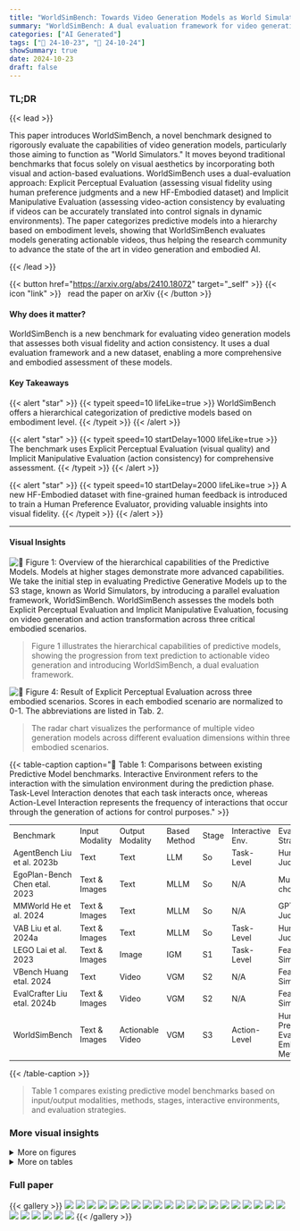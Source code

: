 ```yaml
---
title: "WorldSimBench: Towards Video Generation Models as World Simulators"
summary: "WorldSimBench: A dual evaluation framework for video generation models, assessing visual quality and action consistency in embodied scenarios."
categories: ["AI Generated"]
tags: ["🔖 24-10-23", "🤗 24-10-24"]
showSummary: true
date: 2024-10-23
draft: false
---
```


### TL;DR


{{< lead >}}

This paper introduces WorldSimBench, a novel benchmark designed to rigorously evaluate the capabilities of video generation models, particularly those aiming to function as "World Simulators."  It moves beyond traditional benchmarks that focus solely on visual aesthetics by incorporating both visual and action-based evaluations. WorldSimBench uses a dual-evaluation approach: Explicit Perceptual Evaluation (assessing visual fidelity using human preference judgments and a new HF-Embodied dataset) and Implicit Manipulative Evaluation (assessing video-action consistency by evaluating if videos can be accurately translated into control signals in dynamic environments).  The paper categorizes predictive models into a hierarchy based on embodiment levels, showing that WorldSimBench evaluates models generating actionable videos, thus helping the research community to advance the state of the art in video generation and embodied AI.

{{< /lead >}}


{{< button href="https://arxiv.org/abs/2410.18072" target="_self" >}}
{{< icon "link" >}} &nbsp; read the paper on arXiv
{{< /button >}}

#### Why does it matter?
WorldSimBench is a new benchmark for evaluating video generation models that assesses both visual fidelity and action consistency.  It uses a dual evaluation framework and a new dataset, enabling a more comprehensive and embodied assessment of these models.
#### Key Takeaways

{{< alert "star" >}}
{{< typeit speed=10 lifeLike=true >}} WorldSimBench offers a hierarchical categorization of predictive models based on embodiment level. {{< /typeit >}}
{{< /alert >}}

{{< alert "star" >}}
{{< typeit speed=10 startDelay=1000 lifeLike=true >}} The benchmark uses Explicit Perceptual Evaluation (visual quality) and Implicit Manipulative Evaluation (action consistency) for comprehensive assessment. {{< /typeit >}}
{{< /alert >}}

{{< alert "star" >}}
{{< typeit speed=10 startDelay=2000 lifeLike=true >}} A new HF-Embodied dataset with fine-grained human feedback is introduced to train a Human Preference Evaluator, providing valuable insights into visual fidelity. {{< /typeit >}}
{{< /alert >}}

------
#### Visual Insights



![](figures/figures_2_0.png "🔼 Figure 1: Overview of the hierarchical capabilities of the Predictive Models. Models at higher stages demonstrate more advanced capabilities. We take the initial step in evaluating Predictive Generative Models up to the S3 stage, known as World Simulators, by introducing a parallel evaluation framework, WorldSimBench. WorldSimBench assesses the models both Explicit Perceptual Evaluation and Implicit Manipulative Evaluation, focusing on video generation and action transformation across three critical embodied scenarios.")

> Figure 1 illustrates the hierarchical capabilities of predictive models, showing the progression from text prediction to actionable video generation and introducing WorldSimBench, a dual evaluation framework.





![](charts/charts_9_0.png "🔼 Figure 4: Result of Explicit Perceptual Evaluation across three embodied scenarios. Scores in each embodied scenario are normalized to 0-1. The abbreviations are listed in Tab. 2.")

> The radar chart visualizes the performance of multiple video generation models across different evaluation dimensions within three embodied scenarios.





{{< table-caption caption="🔽 Table 1: Comparisons between existing Predictive Model benchmarks. Interactive Environment refers to the interaction with the simulation environment during the prediction phase. Task-Level Interaction denotes that each task interacts once, whereas Action-Level Interaction represents the frequency of interactions that occur through the generation of actions for control purposes." >}}
<br><table id='1' style='font-size:14px'><tr><td>Benchmark</td><td>Input Modality</td><td>Output Modality</td><td>Based Method</td><td>Stage</td><td>Interactive Env.</td><td>Evaluation Strategy</td></tr><tr><td>AgentBench Liu et al. 2023b</td><td>Text</td><td>Text</td><td>LLM</td><td>So</td><td>Task-Level</td><td>Human Judgement</td></tr><tr><td>EgoPlan-Bench Chen etal. 2023</td><td>Text & Images</td><td>Text</td><td>MLLM</td><td>So</td><td>N/A</td><td>Multi-choice</td></tr><tr><td>MMWorld He et al. 2024</td><td>Text & Images</td><td>Text</td><td>MLLM</td><td>So</td><td>N/A</td><td>GPT Judgement</td></tr><tr><td>VAB Liu et al. 2024a</td><td>Text & Images</td><td>Text</td><td>MLLM</td><td>So</td><td>Task-Level</td><td>Human Judgement</td></tr><tr><td>LEGO Lai et al. 2023</td><td>Text & Images</td><td>Image</td><td>IGM</td><td>S1</td><td>Task-Level</td><td>Feature Similarity</td></tr><tr><td>VBench Huang etal. 2024</td><td>Text</td><td>Video</td><td>VGM</td><td>S2</td><td>N/A</td><td>Feature Similarity</td></tr><tr><td>EvalCrafter Liu etal. 2024b</td><td>Text & Images</td><td>Video</td><td>VGM</td><td>S2</td><td>N/A</td><td>Feature Similarity</td></tr><tr><td>WorldSimBench</td><td>Text & Images</td><td>Actionable Video</td><td>VGM</td><td>S3</td><td>Action-Level</td><td>Human Preference Evaluator Embodied Metric</td></tr></table>{{< /table-caption >}}

> Table 1 compares existing predictive model benchmarks based on input/output modalities, methods, stages, interactive environments, and evaluation strategies.



### More visual insights

<details>
<summary>More on figures
</summary>


![](figures/figures_5_0.png "🔼 Figure 2: Overview of Explicit Perceptual Evaluation. (Top) Instruction Prompt Generation. We use a large collection of video captions from the internet and our predefined embodied evaluation dimensions. These are expanded using GPT and manually verified to create a corresponding Task Instruction Prompt List for data generation and evaluation. (Bottom) HF-Embodied Dataset Generation. Massive internet-sourced embodied videos with captions are used to train data generation models. Fine-grained Human Feedback Annotation is then applied to the embodied videos according to the corresponding Task Instruction Prompt List, covering multiple embodied dimensions.")

> This figure illustrates the process of generating the HF-Embodied dataset for explicit perceptual evaluation, which involves instruction prompt generation, data generation model training, and fine-grained human feedback annotation.


![](figures/figures_7_0.png "🔼 Figure 3: Overview of Implicit Manipulative Evaluation. Embodied tasks in different scenarios are decomposed into executable sub-tasks. The video generation model generates corresponding predicted videos based on the current instructions and real-time observations. Using a pre-trained IDM or a goal-based policy, the agent executes the generated sequence of actions. After a fixed timestep, the predicted video is refreshed by sampling again from the video generation model, and this process repeats. Finally, the success rates of various embodied tasks are obtained through monitors in the simulation environment.")

> The figure illustrates the process of Implicit Manipulative Evaluation, decomposing embodied tasks into sub-tasks, using video generation models and video-to-action mapping to evaluate task performance.


![](figures/figures_22_0.png "🔼 Figure 7: Rollout of Open-Ended Embodied Environment in Implicit Manipulative Evaluation.")

> Figure 7 shows a sequence of images from a Minecraft environment illustrating the execution of a task in the Implicit Manipulative Evaluation.


![](figures/figures_24_0.png "🔼 Figure 8: Rollout of Autonomous Driving in Implicit Manipulative Evaluation.")

> The figure shows a sequence of frames from an autonomous driving simulation, illustrating the execution process in the Implicit Manipulative Evaluation.


![](figures/figures_26_0.png "🔼 Figure 9: Rollout of Robot Manipulation in Implicit Manipulative Evaluation.")

> The figure shows a sequence of images illustrating the steps involved in a robot manipulation task within the Implicit Manipulative Evaluation process.


</details>




<details>
<summary>More on tables
</summary>


{{< table-caption caption="🔽 Table 3: The overall performance comparison between Human Preference Evaluator and GPT-40. HPE indicates Human Preference Evaluator. HPE@Lavie means that HPE is trained on videos except those generated by Lavie. The validation is conducted on videos generated by Laive under zero-shot setting." >}}
<br><table id='1' style='font-size:14px'><tr><td>Embodied Scenario</td><td>GPT-4o</td><td>HPE</td><td>GPT-4o@OpenSora</td><td>HPE@OpenSora</td><td>GPT-4o@Lavie</td><td>HPE@Lavie</td></tr><tr><td>OE@Acc(↑)</td><td>72.8</td><td>89.4</td><td>66.5</td><td>71.6</td><td>78.5</td><td>87.9</td></tr><tr><td>AD @ PLCC(↑)</td><td>0.28</td><td>0.60</td><td>0.03</td><td>0.34</td><td>-0.04</td><td>0.49</td></tr><tr><td>RM@PLCC(↑)</td><td>0.07</td><td>0.43</td><td>-0.06</td><td>0.47</td><td>0.17</td><td>0.44</td></tr></table>{{< /table-caption >}}

> The table compares the overall performance of the Human Preference Evaluator and GPT-40 across three embodied scenarios (Open-Ended Embodied Environment, Autonomous Driving, and Robot Manipulation) using different evaluation metrics.


{{< table-caption caption="🔽 Table 4: Analysis of HF-Embodied Dataset. Samples scored higher than 3 in AD and RM are considered positive." >}}
<table id='1' style='font-size:14px'><tr><td>Embodied Scenario</td><td>#instructions</td><td>#videos</td><td>#dims</td><td>#actions</td><td>#positive</td><td>#negative</td></tr><tr><td>Open-Ended Embodied Environment</td><td>270</td><td>8401</td><td>7</td><td>11</td><td>121249</td><td>79965</td></tr><tr><td>Autonomous Driving</td><td>5</td><td>15870</td><td>6</td><td>5</td><td>56768</td><td>35044</td></tr><tr><td>Robot Manipulation</td><td>2556</td><td>11430</td><td>7</td><td>26</td><td>70672</td><td>9338</td></tr></table>{{< /table-caption >}}

> Table 4 presents the analysis of the HF-Embodied Dataset, showing the number of instructions, videos, dimensions, actions, positive samples, and negative samples for each of the three embodied scenarios.


{{< table-caption caption="🔽 Table 5: Training Frames of Generation Models." >}}
<table id='7' style='font-size:14px'><tr><td>Model</td><td>Open-Sora-Plan</td><td>Lavie</td><td>ModelScope</td><td>OpenSora</td><td>AnimateDiff</td><td>DynamicCrafter</td><td>EasyAnimate</td></tr><tr><td>Short Videos(frames)</td><td>16</td><td>16</td><td>16</td><td>16</td><td>16</td><td>16</td><td>16</td></tr><tr><td>Long Videos(frames)</td><td>64</td><td>48</td><td>60</td><td>48</td><td>64</td><td>60</td><td>64</td></tr></table>{{< /table-caption >}}

> The table presents the number of training frames used for short and long videos across eight different video generation models.


{{< table-caption caption="🔽 Table 1: Comparisons between existing Predictive Model benchmarks. Interactive Environment refers to the interaction with the simulation environment during the prediction phase. Task-Level Interaction denotes that each task interacts once, whereas Action-Level Interaction represents the frequency of interactions that occur through the generation of actions for control purposes." >}}
<table id='0' style='font-size:14px'><tr><td>OE@ Acc(↑)</td><td>BC</td><td>FC</td><td>IA</td><td>SA</td><td>VC</td><td>TJ</td><td>EI</td><td>Overall</td></tr><tr><td rowspan="2">GPT-4o HPE</td><td>60.5</td><td>70.4</td><td>70.9</td><td>67.3</td><td>79.6</td><td>83.7</td><td>85.9</td><td>72.8</td></tr><tr><td>81.2</td><td>87.5</td><td>87.5</td><td>96.4</td><td>94.5</td><td>93.8</td><td>88.8</td><td>89.4</td></tr><tr><td rowspan="2">GPT-4o@OpenSora HPE@OpenSora</td><td>60</td><td>80</td><td>80</td><td>50</td><td>0.0</td><td>100</td><td>88.8</td><td>66.5</td></tr><tr><td>70</td><td>90</td><td>60</td><td>100</td><td>100</td><td>22.2</td><td>80</td><td>71.6</td></tr><tr><td rowspan="2">GPT-4o@Lavie HPE@Lavie</td><td>50</td><td>66.7</td><td>75</td><td>88.8</td><td>87.5</td><td>100</td><td>87.5</td><td>78.5</td></tr><tr><td>80</td><td>80</td><td>80</td><td>100</td><td>100</td><td>75</td><td>100</td><td>87.9</td></tr><tr><td>AD @ PLCC(↑)</td><td>AE</td><td>IA</td><td>PV</td><td>TJ</td><td></td><td>KE</td><td>SF</td><td>Overall</td></tr><tr><td rowspan="2">GPT-4o HPE</td><td>0.37</td><td>0.22</td><td>0.23</td><td></td><td>0.28</td><td>0.37</td><td>0.18</td><td>0.28</td></tr><tr><td>0.71</td><td>0.57</td><td>0.50</td><td>0.58</td><td></td><td>0.65</td><td>0.58</td><td>0.60</td></tr><tr><td rowspan="2">GPT-4o@OpenSora HPE@OpenSora</td><td>0.22</td><td>-0.39</td><td>0.32</td><td></td><td>0.15</td><td>-0.03</td><td>-0.12</td><td>0.03</td></tr><tr><td>0.37</td><td>0.55</td><td>0.34</td><td></td><td>0.06</td><td>0.28</td><td>0.41</td><td>0.34</td></tr><tr><td rowspan="2">GPT-4o@Lavie HPE@Lavie</td><td>0.17</td><td>0.13</td><td>-0.34</td><td></td><td>0.06</td><td>-0.09</td><td>-0.15</td><td>-0.04</td></tr><tr><td>0.28</td><td>1.0</td><td>0.49</td><td>0.37</td><td></td><td>0.12</td><td>0.69</td><td>0.49</td></tr><tr><td>RM@PLCC(↑)</td><td>AE</td><td>BC</td><td>FC</td><td>IA</td><td>PV</td><td>TJ</td><td>EI</td><td>Overall</td></tr><tr><td rowspan="2">GPT-4o HPE</td><td>0.07</td><td>0.18</td><td>0.20</td><td>0.32</td><td>-0.14</td><td>-0.01</td><td>-0.14</td><td>0.07</td></tr><tr><td>0.52</td><td>0.43</td><td>0.43</td><td>0.43</td><td>0.20</td><td>0.56</td><td>0.44</td><td>0.43</td></tr><tr><td rowspan="2">GPT-4o@OpenSora HPE@ OpenSora</td><td>-0.45</td><td>-0.03</td><td>0.08</td><td>0.0</td><td>0.04</td><td>-0.23</td><td>0.14</td><td>-0.06</td></tr><tr><td>0.25</td><td>0.35</td><td>0.05</td><td>0.42</td><td>0.89</td><td>0.89</td><td>0.44</td><td>0.47</td></tr><tr><td rowspan="2">GPT-4o@Lavie HPE@Lavie</td><td>0.11</td><td>-0.07</td><td>0.42</td><td>0.42</td><td>0.21</td><td>0.31</td><td>-0.21</td><td>0.17</td></tr><tr><td>0.33</td><td>0.04</td><td>0.69</td><td>0.40</td><td>0.89</td><td>0.67</td><td>0.06</td><td>0.44</td></tr></table>{{< /table-caption >}}

> This table compares various existing predictive model benchmarks across different dimensions, including input/output modalities, methods, evaluation strategies, and interaction types.


{{< table-caption caption="🔽 Table 1: Comparisons between existing Predictive Model benchmarks. Interactive Environment refers to the interaction with the simulation environment during the prediction phase. Task-Level Interaction denotes that each task interacts once, whereas Action-Level Interaction represents the frequency of interactions that occur through the generation of actions for control purposes." >}}
<table id='3' style='font-size:16px'><tr><td>Model</td><td>BC</td><td>FC</td><td>IA</td><td>SA</td><td>VC</td><td>TJ</td><td>EI</td><td>Overall</td></tr><tr><td>Open-Sora-Plan</td><td>1.4</td><td>1.9</td><td>1.7</td><td>1.7</td><td>2.0</td><td>1.5</td><td>1.6</td><td>1.69</td></tr><tr><td>Lavie</td><td>1.3</td><td>2.0</td><td>1.7</td><td>1.7</td><td>2.0</td><td>2.0</td><td>1.8</td><td>1.79</td></tr><tr><td>ModelScope</td><td>1.9</td><td>2.0</td><td>2.0</td><td>1.7</td><td>2.0</td><td>2.0</td><td>1.75</td><td>1.91</td></tr><tr><td>OpenSora</td><td>1.6</td><td>1.9</td><td>1.6</td><td>1.8</td><td>2.0</td><td>2.0</td><td>1.6</td><td>1.79</td></tr><tr><td>AnimateDiff</td><td>1.3</td><td>1.3</td><td>1.2</td><td>1.7</td><td>1.4</td><td>1.38</td><td>1.55</td><td>1.40</td></tr><tr><td>DynamicCrafter</td><td>1.9</td><td>2.0</td><td>1.5</td><td>2.0</td><td>2.0</td><td>2.0</td><td>1.45</td><td>1.84</td></tr><tr><td>EasyAnimate</td><td>1.4</td><td>1.8</td><td>1.5</td><td>2.0</td><td>2.0</td><td>1.22</td><td>1.45</td><td>1.62</td></tr></table>{{< /table-caption >}}

> This table compares existing predictive model benchmarks based on input modality, output modality, method, stage, interactive environment, and evaluation strategy.


{{< table-caption caption="🔽 Table 8: Evaluation results in AD. The abbreviations are listed in Tab. 2." >}}
<table id='1' style='font-size:16px'><tr><td>Model</td><td>AE</td><td>IA</td><td>PV</td><td>TJ</td><td>KE</td><td>SF</td><td>Overall</td></tr><tr><td>Open-Sora-Plan</td><td>1.6</td><td>5.0</td><td>1.55</td><td>1.4</td><td>1.45</td><td>3.2</td><td>2.37</td></tr><tr><td>Lavie</td><td>2.15</td><td>5.0</td><td>2.2</td><td>2.8</td><td>2.1</td><td>5.0</td><td>3.21</td></tr><tr><td>ModelScope</td><td>2.8</td><td>5.0</td><td>3.35</td><td>4.0</td><td>3.0</td><td>5.0</td><td>3.86</td></tr><tr><td>OpenSora</td><td>3.55</td><td>5.0</td><td>4.4</td><td>4.8</td><td>3.65</td><td>5.0</td><td>4.40</td></tr><tr><td>AnimateDiff</td><td>1.55</td><td>5.0</td><td>1.55</td><td>1.0</td><td>1.3</td><td>3.8</td><td>2.37</td></tr><tr><td>DynamicCrafter</td><td>2.6</td><td>4.0</td><td>3.4</td><td>3.8</td><td>2.65</td><td>5.0</td><td>3.57</td></tr><tr><td>EasyAnimate</td><td>1.5</td><td>3.4</td><td>1.4</td><td>1.4</td><td>1.3</td><td>2.6</td><td>1.93</td></tr></table>{{< /table-caption >}}

> The table presents a comparison of the performance of several video generation models across various evaluation dimensions (Aesthetics, Instruction Alignment, Perspectivity, Trajectory, Key Element, Safety) in the context of Autonomous Driving.


{{< table-caption caption="🔽 Table 2: Hierarchical Evaluation Dimension. The dimensions are categorized into three main aspects: Visual Quality for evaluating the overall quality, Condition Consistency for evaluating the alignment to the input instruction, and Embodiment for evaluating embodied related factors like physical rules." >}}
<table id='3' style='font-size:16px'><tr><td>Model</td><td>AE</td><td>BC</td><td>FC</td><td>IA</td><td>PV</td><td>TJ</td><td>EI</td><td>Overall</td></tr><tr><td>Open-Sora-Plan</td><td>4.0</td><td>4.0</td><td>4.0</td><td>1.0</td><td>4.9</td><td>5.0</td><td>4.0</td><td>3.84</td></tr><tr><td>Lavie</td><td>3.8</td><td>3.9</td><td>4.0</td><td>1.8</td><td>4.95</td><td>5.0</td><td>4.1</td><td>3.94</td></tr><tr><td>ModelScope</td><td>3.63</td><td>4.1</td><td>4.0</td><td>1.18</td><td>4.9</td><td>5.0</td><td>4.0</td><td>3.83</td></tr><tr><td>OpenSora</td><td>3.85</td><td>4.0</td><td>3.95</td><td>1.3</td><td>4.75</td><td>5.0</td><td>4.1</td><td>3.85</td></tr><tr><td>AnimateDiff</td><td>3.8</td><td>3.9</td><td>4.0</td><td>1.0</td><td>4.95</td><td>5.0</td><td>4.1</td><td>3.82</td></tr><tr><td>DynamicCrafter</td><td>3.97</td><td>4.08</td><td>4.0</td><td>2.6</td><td>5.0</td><td>5.0</td><td>4.31</td><td>4.14</td></tr><tr><td>EasyAnimate</td><td>3.55</td><td>3.45</td><td>3.65</td><td>1.2</td><td>4.8</td><td>4.3</td><td>3.45</td><td>3.49</td></tr></table>{{< /table-caption >}}

> This table categorizes the evaluation dimensions for three embodied scenarios (Open-Ended Embodied Environment, Autonomous Driving, and Robot Manipulation) into three aspects: Visual Quality, Condition Consistency, and Embodiment, each with specific sub-dimensions.


{{< table-caption caption="🔽 Table 1: Comparisons between existing Predictive Model benchmarks. Interactive Environment refers to the interaction with the simulation environment during the prediction phase. Task-Level Interaction denotes that each task interacts once, whereas Action-Level Interaction represents the frequency of interactions that occur through the generation of actions for control purposes." >}}
<table id='2' style='font-size:14px'><tr><td rowspan="2">Model</td><td rowspan="2">Condition</td><td rowspan="2">AVG</td><td></td><td colspan="3">Specific Tasks</td><td></td></tr><tr><td>Collect Wood</td><td>Collect Dirt</td><td>Collect Seed</td><td>Travel Dis.</td><td>Dig Depth</td></tr><tr><td>Open-Sora-Plan</td><td rowspan="5">Text</td><td>26.38</td><td>19.90</td><td>50.20</td><td>7.30</td><td>342.91</td><td>20.20</td></tr><tr><td>Lavie</td><td>26.06</td><td>23.50</td><td>56.00</td><td>11.60</td><td>270.20</td><td>12.20</td></tr><tr><td>ModelScope</td><td>21.050</td><td>14.00</td><td>52.20</td><td>6.30</td><td>240.72</td><td>8.70</td></tr><tr><td>OpenSora</td><td>27.80</td><td>21.20</td><td>70.20</td><td>10.40</td><td>339.87</td><td>3.20</td></tr><tr><td>AnimateDiff</td><td>13.10</td><td>7.40</td><td>22.90</td><td>3.30</td><td>274.19</td><td>4.50</td></tr><tr><td>Open-Sora-Plan</td><td rowspan="3">Text & Image</td><td>10.28</td><td>11.10</td><td>12.50</td><td>2.60</td><td>195.14</td><td>5.70</td></tr><tr><td>DynamiCrafter</td><td>4.06</td><td>0.40</td><td>0.30</td><td>1.30</td><td>130.04</td><td>5.30</td></tr><tr><td>EasyAnimate</td><td>4.84</td><td>0.20</td><td>0.70</td><td>1.70</td><td>157.12</td><td>5.90</td></tr></table>{{< /table-caption >}}

> This table compares various existing predictive model benchmarks, highlighting their input/output modalities, methodologies, and interaction levels with the environment.


{{< table-caption caption="🔽 Table 12: Detail Result of Autonomous Driving in Implicit Manipulative Evaluation." >}}
<table id='4' style='font-size:18px'><tr><td>Model</td><td>DS(↑)</td><td>RC(↑)</td><td>IS(↑)</td><td>VC(↓)</td><td>PC(↓)</td><td>LC(↓)</td><td>RV(↓)</td><td>OI(↓)</td></tr><tr><td>Open-Sora-Plan</td><td>31.054</td><td>38.249</td><td>0.767</td><td>2.400</td><td>0.000</td><td>4.401</td><td>1.133</td><td>3.514</td></tr><tr><td>DynamiCrafter</td><td>24.491</td><td>37.189</td><td>0.599</td><td>5.030</td><td>0.000</td><td>4.896</td><td>0.937</td><td>3.221</td></tr><tr><td>EasyAnimate</td><td>17.414</td><td>28.475</td><td>0.607</td><td>0.000</td><td>0.000</td><td>29.344</td><td>0.000</td><td>1.690</td></tr></table>{{< /table-caption >}}

> This table presents the evaluation results of three video generation models across eight metrics in the Autonomous Driving scenario of the Implicit Manipulative Evaluation.


{{< table-caption caption="🔽 Table 1: Comparisons between existing Predictive Model benchmarks. Interactive Environment refers to the interaction with the simulation environment during the prediction phase. Task-Level Interaction denotes that each task interacts once, whereas Action-Level Interaction represents the frequency of interactions that occur through the generation of actions for control purposes." >}}
<table id='11' style='font-size:18px'><tr><td rowspan="2">Method</td><td colspan="5">Task completed in a row (%) ↑</td><td rowspan="2">Avg. Len. ↑</td></tr><tr><td>1</td><td>2</td><td>3</td><td>4</td><td>5</td></tr><tr><td>Open-Sora-Plan</td><td>0.85</td><td>0.70</td><td>0.60</td><td>0.40</td><td>0.40</td><td>2.95</td></tr><tr><td>DynamiCrafter</td><td>0.95</td><td>0.75</td><td>0.55</td><td>0.25</td><td>0.25</td><td>2.75</td></tr><tr><td>EasyAnimate</td><td>0.90</td><td>0.60</td><td>0.35</td><td>0.10</td><td>0.10</td><td>2.05</td></tr></table>{{< /table-caption >}}

> Table 1 compares existing predictive model benchmarks across various criteria, including input/output modalities, model type, interaction type, and evaluation strategy.


</details>


### Full paper

{{< gallery >}}
<img src="paper_images/1.png" class="grid-w50 md:grid-w33 xl:grid-w25" />
<img src="paper_images/2.png" class="grid-w50 md:grid-w33 xl:grid-w25" />
<img src="paper_images/3.png" class="grid-w50 md:grid-w33 xl:grid-w25" />
<img src="paper_images/4.png" class="grid-w50 md:grid-w33 xl:grid-w25" />
<img src="paper_images/5.png" class="grid-w50 md:grid-w33 xl:grid-w25" />
<img src="paper_images/6.png" class="grid-w50 md:grid-w33 xl:grid-w25" />
<img src="paper_images/7.png" class="grid-w50 md:grid-w33 xl:grid-w25" />
<img src="paper_images/8.png" class="grid-w50 md:grid-w33 xl:grid-w25" />
<img src="paper_images/9.png" class="grid-w50 md:grid-w33 xl:grid-w25" />
<img src="paper_images/10.png" class="grid-w50 md:grid-w33 xl:grid-w25" />
<img src="paper_images/11.png" class="grid-w50 md:grid-w33 xl:grid-w25" />
<img src="paper_images/12.png" class="grid-w50 md:grid-w33 xl:grid-w25" />
<img src="paper_images/13.png" class="grid-w50 md:grid-w33 xl:grid-w25" />
<img src="paper_images/14.png" class="grid-w50 md:grid-w33 xl:grid-w25" />
<img src="paper_images/15.png" class="grid-w50 md:grid-w33 xl:grid-w25" />
<img src="paper_images/16.png" class="grid-w50 md:grid-w33 xl:grid-w25" />
<img src="paper_images/17.png" class="grid-w50 md:grid-w33 xl:grid-w25" />
<img src="paper_images/18.png" class="grid-w50 md:grid-w33 xl:grid-w25" />
<img src="paper_images/19.png" class="grid-w50 md:grid-w33 xl:grid-w25" />
<img src="paper_images/20.png" class="grid-w50 md:grid-w33 xl:grid-w25" />
<img src="paper_images/21.png" class="grid-w50 md:grid-w33 xl:grid-w25" />
<img src="paper_images/22.png" class="grid-w50 md:grid-w33 xl:grid-w25" />
<img src="paper_images/23.png" class="grid-w50 md:grid-w33 xl:grid-w25" />
<img src="paper_images/24.png" class="grid-w50 md:grid-w33 xl:grid-w25" />
<img src="paper_images/25.png" class="grid-w50 md:grid-w33 xl:grid-w25" />
<img src="paper_images/26.png" class="grid-w50 md:grid-w33 xl:grid-w25" />
{{< /gallery >}}